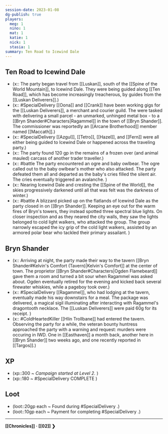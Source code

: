 ```yaml
---
session-date: 2023-01-08
dg-publish: true
players: 
  meg: 1
  nino: 1
  mat: 1
  katie: 1
  nick: 1
  stasia: 1
summary: Ten Road to Icewind Dale
---
```

## Ten Road to Icewind Dale
- (x:: The party began travel from [[Luskan]], south of the [[Spine of the World Mountain]], to Icewind Dale. They were being guided along [[Ten Road]], which has become increasingly treacherous, by guides from the [[Luskan Deliverers]].)
- (x:: #SpecialDelivery [[Oona]] and [[Crank]] have been working gigs for the [[Luskan Deliverers]], a merchant and courier guild. The were tasked with delivering a small parcel - an unmarked, unhinged metal box - to a [[Bryn Shander#Characters|Ragammel]] in the town of [[Bryn Shander]]. The commissioner was reportedly an [[Arcane Brotherhood]] member named [[Maccath]].) 
- (x:: #SpecialDelivery [[Azgul]], [[Tetro]], [[Hazel]], and [[Fern]] were all either being guided to Icewind Dale or happened across the traveling party.)
- (x:: The party found 120 gp in the remains of a frozen over (and animal mauled) carcass of another trader traveller.)
- (x:: #battle The party encountered an ogre and baby owlbear. The ogre called out to the baby owlbear's mother who also attacked. The party defeated them all and departed as the baby's cries filled the silent air. The cries eventually triggered an avalanche. )
- (x:: Nearing Icewind Dale and cresting the [[Spine of the World]], the skies progressively darkened until all that was felt was the darkness of winter.)
- (x:: #battle A blizzard picked up on the flatlands of Icewind Dale as the party closed in on [[Bryn Shander]]. Keeping an eye out for the warm fires of Bryn's towers, they instead spotted three spectral blue lights. On closer inspection and as they neared the city walls, they saw the lights belonged to cold light walkers, who attacked the group. The group narrowly escaped the icy grip of the cold light walkers, assisted by an armored polar bear who tackled their primary assailant. )

## Bryn Shander
- (x:: Arriving at night, the party made their way to the tavern [[Bryn Shander#Kelvin's Comfort (Tavern)|Kelvin's Comfort]] at the center of town. The proprietor [[Bryn Shander#Characters|Ogden Flamebeard]] gave them a room and turned a bit sour when Ragammel was asked about. Ogden eventually retired for the evening and kicked back several firewater whiskies, while a pageboy took over.)
- (x:: #SpecialDelivery [[Ragammel]], who had lodging at the tavern, eventually made his way downstairs for a meal. The package was delivered, a magical sigil illuminating after interacting with Ragammel's dragontooth necklace. The [[Luskan Deliverers]] were paid 60g for its receipt. )
- (x:: #ColdHeartedKiller [[Hlin Trollbane]] had entered the tavern. Observing the party for a while, the veteran bounty huntress approached the party with a warning and request: murders were occuring in IWD. One in [[Easthaven]] a month back, another here in [[Bryn Shander]] two weeks ago, and one recently reported in [[Targos]].)

## XP
- (xp::300 ~ *Campaign started at Level 2.* )
- (xp::180 ~ #SpecialDelivery COMPLETE )

## Loot
- (loot::20gp each ~ Found during #SpecialDelivery .)
- (loot::10gp each ~ Payment for completing #SpecialDelivery .)

---
**[[Chronicles]] · [[02]]  ❯**
